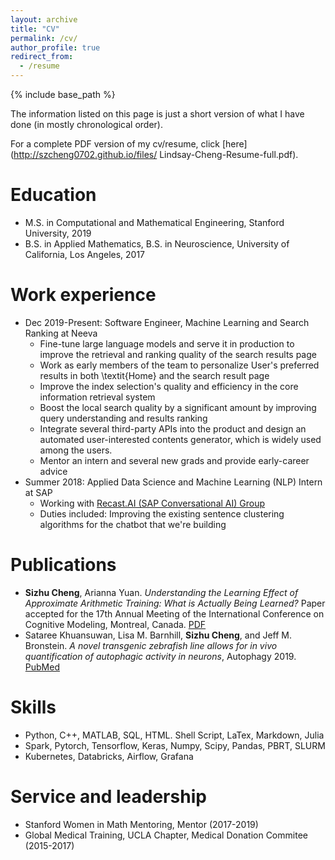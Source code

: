 ```yaml
---
layout: archive
title: "CV"
permalink: /cv/
author_profile: true
redirect_from:
  - /resume
---
```


{% include base_path %}

The information listed on this page is just a short version of what I have done (in mostly chronological order).

For a complete PDF version of my cv/resume, click [here](http://szcheng0702.github.io/files/
Lindsay-Cheng-Resume-full.pdf).


Education
======
* M.S. in Computational and Mathematical Engineering, Stanford University, 2019
* B.S. in Applied Mathematics, B.S. in Neuroscience, University of California, Los Angeles, 2017


Work experience
====== 
* Dec 2019-Present: Software Engineer, Machine Learning and Search Ranking at Neeva
    * Fine-tune large language models and serve it in production to improve the retrieval and ranking quality of the search results page
  * Work as early members of the team to personalize User's preferred results in both \textit{Home} and the search result page
  * Improve the index selection's quality and efficiency in the core information retrieval system
  * Boost the local search quality by a significant amount by improving query understanding and results ranking
  * Integrate several third-party APIs into the product and design an automated user-interested contents generator, which is widely used among the users.
  * Mentor an intern and several new grads and provide early-career advice
* Summer 2018: Applied Data Science and Machine Learning (NLP) Intern at SAP
  * Working with [Recast.AI (SAP Conversational AI) Group](https://cai.tools.sap/)
  * Duties included: Improving the existing sentence clustering algorithms for the chatbot that we're building

<!-- * Fall 2015: Research Assistant
  * Github University
  * Duties included: Merging pull requests
  * Supervisor: Professor Hub -->


<!--   * Sub-skill 2.1
  * Sub-skill 2.2
  * Sub-skill 2.3 -->


Publications
======
* **Sizhu Cheng**, Arianna Yuan. *Understanding the Learning Effect of Approximate Arithmetic Training: What is Actually Being Learned?* Paper accepted for the 17th Annual Meeting of the International Conference on Cognitive Modeling, Montreal, Canada. [PDF](https://iccm-conference.neocities.org/2019/proceedings/papers/ICCM2019_paper_58.pdf)
* Sataree Khuansuwan, Lisa M. Barnhill, **Sizhu Cheng**, and Jeff M. Bronstein. *A novel transgenic zebrafish line allows for in vivo quantification of autophagic activity in neurons*, Autophagy 2019. [PubMed](https://www.ncbi.nlm.nih.gov/pubmed/30755067?holding=F1000&otool=stanford)


Skills
======
* Python, C++, MATLAB, SQL, HTML. Shell Script, LaTex, Markdown, Julia 
* Spark, Pytorch, Tensorflow, Keras, Numpy, Scipy, Pandas, PBRT, SLURM
* Kubernetes, Databricks, Airflow, Grafana

<!-- Publications
======
  <ul>{% for post in site.publications %}
    {% include archive-single-cv.html %}
  {% endfor %}</ul> -->
  
<!-- Teaching
======
  <ul>{% for post in site.teaching %}
    {% include archive-single-cv.html %}
  {% endfor %}</ul> -->
  
Service and leadership
======
* Stanford Women in Math Mentoring, Mentor (2017-2019)
* Global Medical Training, UCLA Chapter, Medical Donation Commitee (2015-2017)

